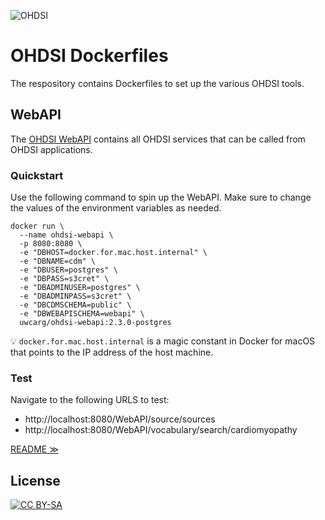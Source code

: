 ![OHDSI](https://www.ohdsi.org/wp-content/uploads/2015/02/h243-ohdsi-logo-with-text.png)

# OHDSI Dockerfiles

The respository contains Dockerfiles to set up the various OHDSI tools.

## WebAPI

The [OHDSI WebAPI](https://github.com/OHDSI/WebAPI) contains all OHDSI services
that can be called from OHDSI applications.

### Quickstart

Use the following command to spin up the WebAPI. Make sure to change the values
of the environment variables as needed.

```
docker run \
  --name ohdsi-webapi \
  -p 8080:8080 \
  -e "DBHOST=docker.for.mac.host.internal" \
  -e "DBNAME=cdm" \
  -e "DBUSER=postgres" \
  -e "DBPASS=s3cret" \
  -e "DBADMINUSER=postgres" \
  -e "DBADMINPASS=s3cret" \
  -e "DBCDMSCHEMA=public" \
  -e "DBWEBAPISCHEMA=webapi" \
  uwcarg/ohdsi-webapi:2.3.0-postgres
```

:bulb: `docker.for.mac.host.internal` is a magic constant in Docker for macOS
that points to the IP address of the host machine.

### Test

Navigate to the following URLS to test:
* http://localhost:8080/WebAPI/source/sources
* http://localhost:8080/WebAPI/vocabulary/search/cardiomyopathy

[README ≫](WebAPI)

## License

[![CC BY-SA](https://licensebuttons.net/l/by-sa/4.0/88x31.png)](https://creativecommons.org/licenses/by-sa/4.0/)
